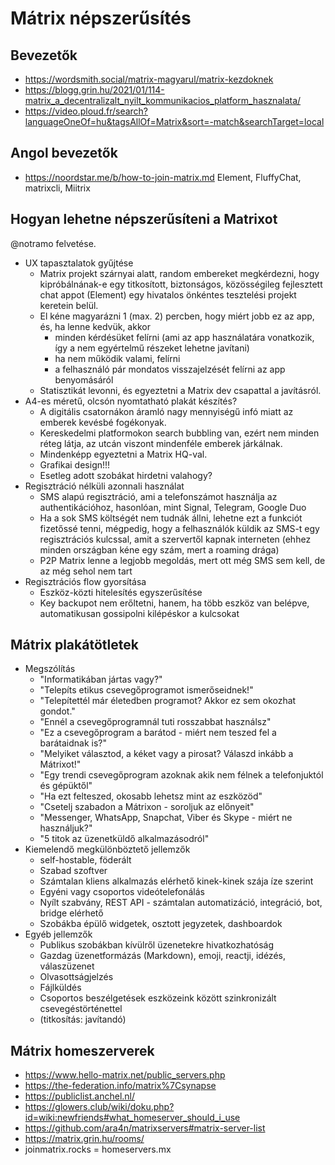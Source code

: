 # Mátrix népszerűsítés

## Bevezetők

* https://wordsmith.social/matrix-magyarul/matrix-kezdoknek
* https://blogg.grin.hu/2021/01/114-matrix_a_decentralizalt_nyilt_kommunikacios_platform_hasznalata/
* https://video.ploud.fr/search?languageOneOf=hu&tagsAllOf=Matrix&sort=-match&searchTarget=local

## Angol bevezetők

* https://noordstar.me/b/how-to-join-matrix.md Element, FluffyChat, matrixcli, Miitrix

## Hogyan lehetne népszerűsíteni a Matrixot

@notramo felvetése.

* UX tapasztalatok gyűjtése
  * Matrix projekt szárnyai alatt, random embereket megkérdezni, hogy kipróbálnának-e egy titkosított, biztonságos, közösségileg fejlesztett chat appot (Element) egy hivatalos önkéntes tesztelési projekt keretein belül.
  * El kéne magyarázni 1 (max. 2) percben, hogy miért jobb ez az app, és, ha lenne kedvük, akkor
    * minden kérdésüket felírni (ami az app használatára vonatkozik, így a nem egyértelmű részeket lehetne javítani)
    * ha nem működik valami, felírni
    * a felhasználó pár mondatos visszajelzését felírni az app benyomásáról
  * Statisztikát levonni, és egyeztetni a Matrix dev csapattal a javításról.
* A4-es méretű, olcsón nyomtatható plakát készítés?
  * A digitális csatornákon áramló nagy mennyiségű infó miatt az emberek kevésbé fogékonyak.
  * Kereskedelmi platformokon search bubbling van, ezért nem minden réteg látja, az utcán viszont mindenféle emberek járkálnak.
  * Mindenképp egyeztetni a Matrix HQ-val.
  * Grafikai design!!!
  * Esetleg adott szobákat hirdetni valahogy?
* Regisztráció nélküli azonnali használat
  * SMS alapú regisztráció, ami a telefonszámot használja az authentikációhoz, hasonlóan, mint Signal, Telegram, Google Duo
  * Ha a sok SMS költségét nem tudnák állni, lehetne ezt a funkciót fizetőssé tenni, mégpedig, hogy a felhasználók küldik az SMS-t egy regisztrációs kulcssal, amit a szervertől kapnak interneten (ehhez minden országban kéne egy szám, mert a roaming drága)
  * P2P Matrix lenne a legjobb megoldás, mert ott még SMS sem kell, de az még sehol nem tart
* Regisztrációs flow gyorsítása
  * Eszköz-közti hitelesítés egyszerűsítése
  * Key backupot nem erőltetni, hanem, ha több eszköz van belépve, automatikusan gossipolni kilépéskor a kulcsokat

## Mátrix plakátötletek

* Megszólítás
  * "Informatikában jártas vagy?"
  * "Telepíts etikus csevegőprogramot ismerőseidnek!"
  * "Telepítettél már életedben programot? Akkor ez sem okozhat gondot."
  * "Ennél a csevegőprogramnál tuti rosszabbat használsz"
  * "Ez a csevegőprogram a barátod - miért nem teszed fel a barátaidnak is?"
  * "Melyiket választod, a kéket vagy a pirosat? Válaszd inkább a Mátrixot!"
  * "Egy trendi csevegőprogram azoknak akik nem félnek a telefonjuktól és gépüktől"
  * "Ha ezt felteszed, okosabb lehetsz mint az eszközöd"
  * "Csetelj szabadon a Mátrixon - soroljuk az előnyeit"
  * "Messenger, WhatsApp, Snapchat, Viber és Skype - miért ne használjuk?"
  * "5 titok az üzenetküldő alkalmazásodról"
* Kiemelendő megkülönböztető jellemzők
  * self-hostable, föderált
  * Szabad szoftver
  * Számtalan kliens alkalmazás elérhető kinek-kinek szája íze szerint
  * Egyéni vagy csoportos videótelefonálás
  * Nyílt szabvány, REST API - számtalan automatizáció, integráció, bot, bridge elérhető
  * Szobákba épülő widgetek, osztott jegyzetek, dashboardok
* Egyéb jellemzők
  * Publikus szobákban kívülről üzenetekre hivatkozhatóság
  * Gazdag üzenetformázás (Markdown), emoji, reactji, idézés, válaszüzenet
  * Olvasottságjelzés
  * Fájlküldés
  * Csoportos beszélgetések eszközeink között szinkronizált csevegéstörténettel
  * (titkosítás: javítandó)

## Mátrix homeszerverek

* https://www.hello-matrix.net/public_servers.php
* https://the-federation.info/matrix%7Csynapse
* https://publiclist.anchel.nl/
* https://glowers.club/wiki/doku.php?id=wiki:newfriends#what_homeserver_should_i_use
* https://github.com/ara4n/matrixservers#matrix-server-list
* https://matrix.grin.hu/rooms/
* joinmatrix.rocks = homeservers.mx
